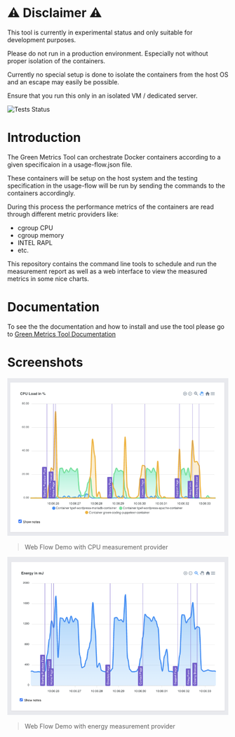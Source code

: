 # ⚠️ Disclaimer ⚠️

This tool is currently in experimental status and only suitable for development purposes. 

Please do not run in a production environment. Especially not without proper isolation of the containers.

Currently no special setup is done to isolate the containers from the host OS and an escape may easily be possible.

Ensure that you run this only in an isolated VM / dedicated server.

![Tests Status](https://github.com/green-coding-berlin/green-metrics-tool/actions/workflows/tests.yml/badge.svg?event=push)


# Introduction

The Green Metrics Tool can orchestrate Docker containers according to a given specificaion in a usage-flow.json file.

These containers will be setup on the host system and the testing specification in the usage-flow will be
run by sending the commands to the containers accordingly.

During this process the performance metrics of the containers are read through different metric providers like:
- cgroup CPU
- cgroup memory
- INTEL RAPL
- etc.

This repository contains the command line tools to schedule and run the measurement report
as well as a web interface to view the measured metrics in some nice charts.

# Documentation

To see the the documentation and how to install and use the tool please go to [Green Metrics Tool Documentation](https://docs.green-coding.org)

# Screenshots

![Web Flow Demo with CPU measurement provider](images/cpu-image-webflow.png "Web Charts demo with docker stats provider instead of energy")
> Web Flow Demo with CPU measurement provider
> 

![Web Flow Demo with energy measurement provider](images/energy-image-webflow.png "Web Charts demo with docker stats provider instead of energy")
> Web Flow Demo with energy measurement provider
> 